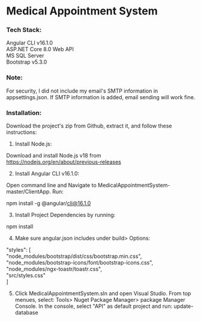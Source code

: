 # Medical Appointment System

### Tech Stack:
Angular CLI v16.1.0  
ASP.NET Core 8.0 Web API   
MS SQL Server  
Bootstrap v5.3.0  
 
### Note:

For security, I did not include my email's SMTP information in appsettings.json. If SMTP information is added, email sending will work fine.

### Installation:

Download the project's zip from Github, extract it, and follow these instructions:

1. Install Node.js:

Download and install Node.js v18 from https://nodejs.org/en/about/previous-releases

2. Install Angular CLI v16.1.0:

Open command line and Navigate to MedicalAppointmentSystem-master/ClientApp. Run:

npm install -g @angular/cli@16.1.0

3. Install Project Dependencies by running:

npm install

4. Make sure angular.json includes under build> Options:

"styles": [  
  "node_modules/bootstrap/dist/css/bootstrap.min.css",  
  "node_modules/bootstrap-icons/font/bootstrap-icons.css",  
  "node_modules/ngx-toastr/toastr.css",   
  "src/styles.css"  
]

5. Click MedicalAppointmentSystem.sln and open Visual Studio. From top menues, select: Tools> Nuget Package Manager> package Manager Console. In the console, select "API" as default project and run:
update-database

